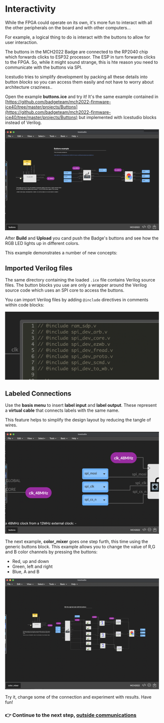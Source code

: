 # Interactivity

While the FPGA could operate on its own, it's more fun to interact with all the other peripherals on the board and with other computers...

For example, a logical thing to do is interact with the buttons to allow for
user interaction.  

The buttons in the MCH2022 Badge are connected to the RP2040 chip which
forwards clicks to ESP32 processor. The ESP in turn forwards clicks to the
FPGA.  So, while it might sound strange, this is hte reason you need to
communicate with the buttons via SPI.

Icestudio tries to simplify development by packing all these details into
button *blocks* so you can access them easily and not have to worry about
architecture craziness..

Open the example **buttons.ice** and try it! It's the same example contained in
[https://github.com/badgeteam/mch2022-firmware-ice40/tree/master/projects/Buttons](https://github.com/badgeteam/mch2022-firmware-ice40/tree/master/projects/Buttons)
but implemented with Icestudio blocks instead of Verilog.


![Blocks!](assets/04_communications/01.png)


After **Build** and **Upload** you cand push the Badge's buttons and see how
the RGB LED lights up in different colors.

This example demonstrates a number of new concepts:

## Imported Verilog files

The same directory containing the loaded `.ice` file contains Verilog
source files. The button blocks you use are only a wrapper around the
Verilog source code which uses an SPI core to access the buttons.

You can import Verilog files by adding `@include` directives in comments
within code blocks:

![importing verilog](assets/04_communications/02b.png)


## Labeled Connections

Use the **basis menu** to insert **label input** and **label output**.
These represent a **virtual cable** that connects labels with the same
name.

This feature helps to simplify the design layout by reducing the tangle
of wires.


![Label connections](assets/04_communications/02.png)



The next example, **color_mixer** goes one step furth, this time using the
generic buttons block. This example allows you to change the value of R,G and
B color channels by pressing the buttons:

* Red, up and down
* Green, left and right
* Blue, A and B


![RGB adjustment blocks](assets/04_communications/03.png)


Try it, change some of the connection and experiment with results. Have
fun!

### :point_right: Continue to the next step, [outside communications](05_outside_communications.md)

